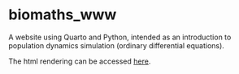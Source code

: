# biomaths_www

A website using Quarto and Python, intended as an introduction to population dynamics simulation (ordinary differential equations).

The html rendering can be accessed [here](https://lmaillere.github.io/biomaths_www/).


